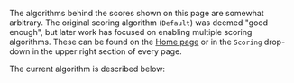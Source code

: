 The algorithms behind the scores shown on this page are somewhat arbitrary.
The original scoring algorithm (`Default`) was deemed "good enough",
but later work has focused on enabling multiple scoring algorithms.
These can be found on the [Home page](/go-slog/) or
in the `Scoring` drop-down in the upper right section of every page.

The current algorithm is described below: